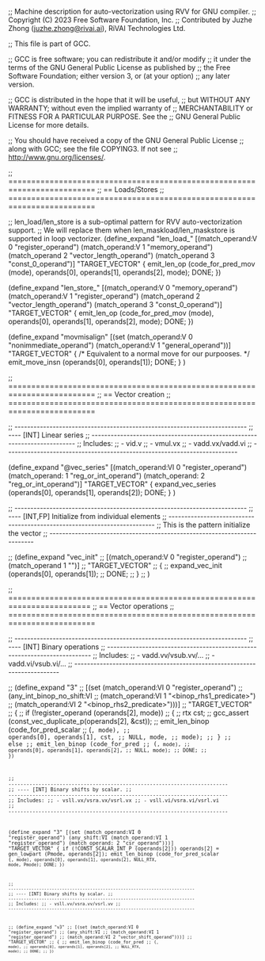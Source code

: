 ;; Machine description for auto-vectorization using RVV for GNU compiler.
;; Copyright (C) 2023 Free Software Foundation, Inc.
;; Contributed by Juzhe Zhong (juzhe.zhong@rivai.ai), RiVAI Technologies Ltd.

;; This file is part of GCC.

;; GCC is free software; you can redistribute it and/or modify
;; it under the terms of the GNU General Public License as published by
;; the Free Software Foundation; either version 3, or (at your option)
;; any later version.

;; GCC is distributed in the hope that it will be useful,
;; but WITHOUT ANY WARRANTY; without even the implied warranty of
;; MERCHANTABILITY or FITNESS FOR A PARTICULAR PURPOSE.  See the
;; GNU General Public License for more details.

;; You should have received a copy of the GNU General Public License
;; along with GCC; see the file COPYING3.  If not see
;; <http://www.gnu.org/licenses/>.

;; =========================================================================
;; == Loads/Stores
;; =========================================================================

;; len_load/len_store is a sub-optimal pattern for RVV auto-vectorization support.
;; We will replace them when len_maskload/len_maskstore is supported in loop vectorizer.
(define_expand "len_load_<mode>"
  [(match_operand:V 0 "register_operand")
   (match_operand:V 1 "memory_operand")
   (match_operand 2 "vector_length_operand")
   (match_operand 3 "const_0_operand")]
  "TARGET_VECTOR"
{
  emit_len_op (code_for_pred_mov (<MODE>mode), operands[0],
			     operands[1], operands[2], <VM>mode);
  DONE;
})

(define_expand "len_store_<mode>"
  [(match_operand:V 0 "memory_operand")
   (match_operand:V 1 "register_operand")
   (match_operand 2 "vector_length_operand")
   (match_operand 3 "const_0_operand")]
  "TARGET_VECTOR"
{
  emit_len_op (code_for_pred_mov (<MODE>mode), operands[0],
			     operands[1], operands[2], <VM>mode);
  DONE;
})

(define_expand "movmisalign<mode>"
  [(set (match_operand:V 0 "nonimmediate_operand")
	(match_operand:V 1 "general_operand"))]
  "TARGET_VECTOR"
  {
    /* Equivalent to a normal move for our purpooses.  */
    emit_move_insn (operands[0], operands[1]);
    DONE;
  }
)

;; =========================================================================
;; == Vector creation
;; =========================================================================

;; -------------------------------------------------------------------------
;; ---- [INT] Linear series
;; -------------------------------------------------------------------------
;; Includes:
;; - vid.v
;; - vmul.vx
;; - vadd.vx/vadd.vi
;; -------------------------------------------------------------------------

(define_expand "@vec_series<mode>"
  [(match_operand:VI 0 "register_operand")
   (match_operand:<VEL> 1 "reg_or_int_operand")
   (match_operand:<VEL> 2 "reg_or_int_operand")]
  "TARGET_VECTOR"
  {
    expand_vec_series (operands[0], operands[1], operands[2]);
    DONE;
  }
)

;; -------------------------------------------------------------------------
;; ---- [INT,FP] Initialize from individual elements
;; -------------------------------------------------------------------------
;; This is the pattern initialize the vector
;; -------------------------------------------------------------------------

;; (define_expand "vec_init<mode><vel>"
;;   [(match_operand:V 0 "register_operand")
;;    (match_operand 1 "")]
;;   "TARGET_VECTOR"
;;   {
;;     expand_vec_init (operands[0], operands[1]);
;;     DONE;
;;   }
;; )

;; ========================================================================
;; == Vector operations
;; =========================================================================

;; -------------------------------------------------------------------------
;; ---- [INT] Binary operations
;; -------------------------------------------------------------------------
;; Includes:
;; - vadd.vv/vsub.vv/...
;; - vadd.vi/vsub.vi/...
;; -------------------------------------------------------------------------

;; (define_expand "<optab><mode>3"
;;   [(set (match_operand:VI 0 "register_operand")
;;     (any_int_binop_no_shift:VI
;;      (match_operand:VI 1 "<binop_rhs1_predicate>")
;;      (match_operand:VI 2 "<binop_rhs2_predicate>")))]
;;   "TARGET_VECTOR"
;; {
;;   if (!register_operand (operands[2], <MODE>mode))
;;     {
;;       rtx cst;
;;       gcc_assert (const_vec_duplicate_p(operands[2], &cst));
;;       emit_len_binop (code_for_pred_scalar
;; 				    (<CODE>, <MODE>mode),
;; 				    operands[0], operands[1], cst,
;; 				    NULL, <VM>mode,
;; 				    <VEL>mode);
;;     }
;;   else
;;     emit_len_binop (code_for_pred
;; 				  (<CODE>, <MODE>mode),
;; 				  operands[0], operands[1], operands[2],
;; 				  NULL, <VM>mode);
;;   DONE;
;; })

;; -------------------------------------------------------------------------
;; ---- [INT] Binary shifts by scalar.
;; -------------------------------------------------------------------------
;; Includes:
;; - vsll.vx/vsra.vx/vsrl.vx
;; - vsll.vi/vsra.vi/vsrl.vi
;; -------------------------------------------------------------------------

(define_expand "<optab><mode>3"
  [(set (match_operand:VI 0 "register_operand")
    (any_shift:VI
     (match_operand:VI 1 "register_operand")
     (match_operand:<VEL> 2 "csr_operand")))]
  "TARGET_VECTOR"
{
  if (!CONST_SCALAR_INT_P (operands[2]))
      operands[2] = gen_lowpart (Pmode, operands[2]);
  emit_len_binop (code_for_pred_scalar
				(<CODE>, <MODE>mode),
				operands[0], operands[1], operands[2],
				NULL_RTX, <VM>mode, Pmode);
  DONE;
})

;; -------------------------------------------------------------------------
;; ---- [INT] Binary shifts by scalar.
;; -------------------------------------------------------------------------
;; Includes:
;; - vsll.vv/vsra.vv/vsrl.vv
;; -------------------------------------------------------------------------

;; (define_expand "v<optab><mode>3"
;;   [(set (match_operand:VI 0 "register_operand")
;;     (any_shift:VI
;;      (match_operand:VI 1 "register_operand")
;;      (match_operand:VI 2 "vector_shift_operand")))]
;;   "TARGET_VECTOR"
;; {
;;   emit_len_binop (code_for_pred
;; 				(<CODE>, <MODE>mode),
;; 				operands[0], operands[1], operands[2],
;; 				NULL_RTX, <VM>mode);
;;   DONE;
;; })
